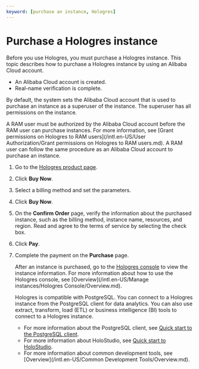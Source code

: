 ```yaml
---
keyword: [purchase an instance, Hologres]
---
```


# Purchase a Hologres instance

Before you use Hologres, you must purchase a Hologres instance. This topic describes how to purchase a Hologres instance by using an Alibaba Cloud account.

-   An Alibaba Cloud account is created.
-   Real-name verification is complete.

By default, the system sets the Alibaba Cloud account that is used to purchase an instance as a superuser of the instance. The superuser has all permissions on the instance.

A RAM user must be authorized by the Alibaba Cloud account before the RAM user can purchase instances. For more information, see [Grant permissions on Hologres to RAM users](/intl.en-US/User Authorization/Grant permissions on Hologres to RAM users.md). A RAM user can follow the same procedure as an Alibaba Cloud account to purchase an instance.

1.  Go to the [Hologres product page](https://www.alibabacloud.com/zh/product/hologres).

2.  Click **Buy Now**.

3.  Select a billing method and set the parameters.

4.  Click **Buy Now**.

5.  On the **Confirm Order** page, verify the information about the purchased instance, such as the billing method, instance name, resources, and region. Read and agree to the terms of service by selecting the check box.

6.  Click **Pay**.

7.  Complete the payment on the **Purchase** page.

    After an instance is purchased, go to the [Hologres console](https://hologram.console.aliyun.com/#/instance) to view the instance information. For more information about how to use the Hologres console, see [Overview](/intl.en-US/Manage instances/Hologres Console/Overview.md).

    Hologres is compatible with PostgreSQL. You can connect to a Hologres instance from the PostgreSQL client for data analytics. You can also use extract, transform, load \(ETL\) or business intelligence \(BI\) tools to connect to a Hologres instance.

    -   For more information about the PostgreSQL client, see [Quick start to the PostgreSQL client]().
    -   For more information about HoloStudio, see [Quick start to HoloStudio]().
    -   For more information about common development tools, see [Overview](/intl.en-US/Common Development Tools/Overview.md).

